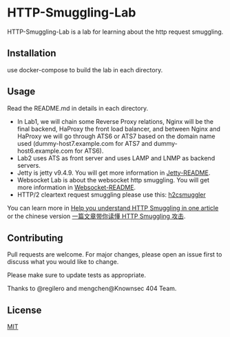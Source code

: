 # HTTP-Smuggling-Lab

HTTP-Smuggling-Lab is a lab for learning about the http request smuggling.

## Installation

use docker-compose to build the lab in each directory.

## Usage

Read the README.md in details in each directory.

* In Lab1, we will chain some Reverse Proxy relations, Nginx will be the final backend, HaProxy the front load balancer, and between Nginx and HaProxy we will go through ATS6 or ATS7 based on the domain name used (dummy-host7.example.com for ATS7 and dummy-host6.example.com for ATS6).
* Lab2 uses ATS as front server and uses LAMP and LNMP as backend servers.
* Jetty is jetty v9.4.9. You will get more information in [Jetty-README](./jetty/README.md).
* Websocket Lab is about the websocket http smuggling. You will get more information in [Websocket-README](./websocket/lab1/README.md).
* HTTP/2 cleartext request smuggling please use this: [h2csmuggler](https://github.com/BishopFox/h2csmuggler)

You can learn more in [Help you understand HTTP Smuggling in one article](https://blog.zeddyu.info/2019/12/08/HTTP-Smuggling-en/) or the chinese version [一篇文章带你读懂 HTTP Smuggling 攻击](https://blog.zeddyu.info/2019/12/05/HTTP-Smuggling/).

## Contributing
Pull requests are welcome. For major changes, please open an issue first to discuss what you would like to change.

Please make sure to update tests as appropriate.

Thanks to @regilero and mengchen@Knownsec 404 Team.

## License
[MIT](https://choosealicense.com/licenses/mit/)